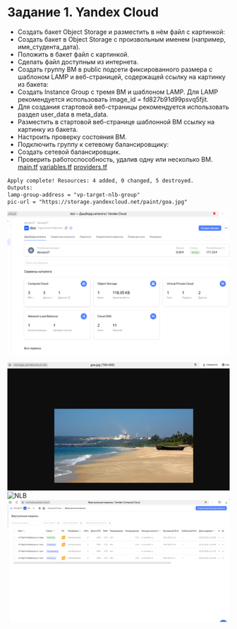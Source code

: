 # Задание 1. Yandex Cloud
- Создать бакет Object Storage и разместить в нём файл с картинкой:
- Создать бакет в Object Storage с произвольным именем (например, имя_студента_дата).
- Положить в бакет файл с картинкой.
- Сделать файл доступным из интернета.
- Создать группу ВМ в public подсети фиксированного размера с шаблоном LAMP и веб-страницей, содержащей ссылку на картинку из бакета:
- Создать Instance Group с тремя ВМ и шаблоном LAMP. Для LAMP рекомендуется использовать image_id = fd827b91d99psvq5fjit.
- Для создания стартовой веб-страницы рекомендуется использовать раздел user_data в meta_data.
- Разместить в стартовой веб-странице шаблонной ВМ ссылку на картинку из бакета.
- Настроить проверку состояния ВМ.
- Подключить группу к сетевому балансировщику:
- Создать сетевой балансировщик.
- Проверить работоспособность, удалив одну или несколько ВМ.
  [main.tf](https://github.com/EVolgina/ycloud2/blob/main/main.tf) [variables.tf](https://github.com/EVolgina/ycloud2/blob/main/variables.tf)
[providers.tf](https://github.com/EVolgina/ycloud2/blob/main/providers.tf)
```
Apply complete! Resources: 4 added, 0 changed, 5 destroyed.
Outputs:
lamp-group-address = "vp-target-nlb-group"
pic-url = "https://storage.yandexcloud.net/paint/goa.jpg"
```
![VM](https://github.com/EVolgina/ycloud2/blob/main/Ресурсы.png)

![paint](https://github.com/EVolgina/ycloud2/blob/main/картинка.png)
![NLB]()
![Перезапуск](https://github.com/EVolgina/ycloud2/blob/main/перезапуск.png)
```

```
